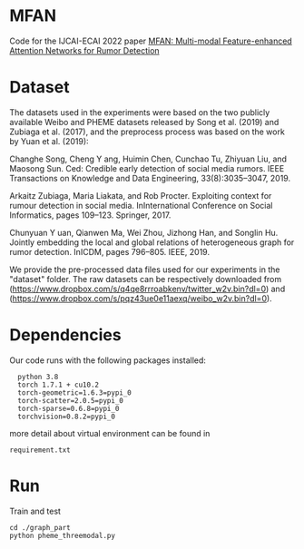 # MFAN
  Code for the IJCAI-ECAI 2022 paper [MFAN: Multi-modal Feature-enhanced Attention Networks for Rumor Detection](https://www.ijcai.org/proceedings/2022/0335.pdf)
# Dataset
  The datasets used in the experiments were based on the two publicly available Weibo and PHEME datasets released by Song et al. (2019) and Zubiaga et al. (2017), and the preprocess process was based on the work by Yuan et al. (2019):
  
  Changhe Song, Cheng Y ang, Huimin Chen, Cunchao Tu, Zhiyuan Liu, and Maosong Sun. Ced: Credible early detection of social media rumors. IEEE Transactions on Knowledge and Data Engineering, 33(8):3035–3047, 2019.
  
  Arkaitz Zubiaga, Maria Liakata, and Rob Procter. Exploiting context for rumour detection in social media. InInternational Conference on Social Informatics, pages 109–123. Springer, 2017.
  
  Chunyuan Y uan, Qianwen Ma, Wei Zhou, Jizhong Han, and Songlin Hu. Jointly embedding the local and global relations of heterogeneous graph for rumor detection. InICDM, pages 796–805. IEEE, 2019.
  
  We provide the pre-processed data files used for our experiments in the "dataset" folder. The raw datasets can be respectively downloaded from (https://www.dropbox.com/s/q4qe8rrroabkenv/twitter_w2v.bin?dl=0) and (https://www.dropbox.com/s/pqz43ue0e11aexq/weibo_w2v.bin?dl=0).
# Dependencies
  Our code runs with the following packages installed:
  ```
    python 3.8
    torch 1.7.1 + cu10.2
    torch-geometric=1.6.3=pypi_0
    torch-scatter=2.0.5=pypi_0
    torch-sparse=0.6.8=pypi_0
    torchvision=0.8.2=pypi_0
  ```
 more detail about virtual environment can be found in 
 ```
 requirement.txt
 ```
 # Run
 Train and test
 ```
 cd ./graph_part
 python pheme_threemodal.py 
 ```
